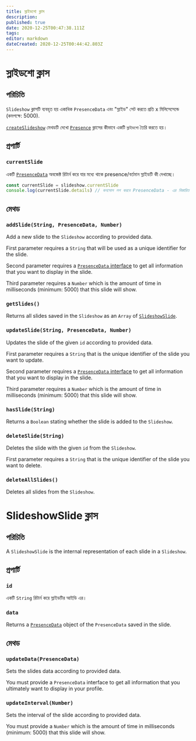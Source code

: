 ```yaml
---
title: স্লাইডশো ক্লাস
description:
published: true
date: 2020-12-25T00:47:38.111Z
tags:
editor: markdown
dateCreated: 2020-12-25T00:44:42.803Z
---
```


# স্লাইডশো ক্লাস

## পরিচিতি

`Slideshow` ক্লাসটি ব্যবহৃত হয় একাধিক `PresenceData` এবং "স্লাইড" সেট করতে প্রতি x মিলিসেসেন্ডে (কমপক্ষে: 5000).

[`createSlideshow`](/dev/presence/class#createslideshow) মেথডটি দেখো [`Presence`](/dev/presence/class) ক্লাসের কীভাবে একটি `স্লাইডশো` তৈরি করতে হয়।

## প্রপার্টি

### `currentSlide`

একটি [`PresenceData`](/dev/presence/class#presencedata-interface) অবজেক্ট রিটার্ন করে যার মধ্যে থাকে presence/বর্তমান স্লাইডটি কী দেখাচ্ছে।

```typescript
const currentSlide = slideshow.currentSlide
console.log(currentSlide.details) // কনসোল লগ করবে PresenceData - এর বিস্তারিত
```

## মেথড

### `addSlide(String, PresenceData, Number)`

Add a new slide to the `Slideshow` according to provided data.

First parameter requires a `String` that will be used as a unique identifier for the slide.

Second parameter requires a [`PresenceData` interface](/dev/presence/class#presencedata-interface) to get all information that you want to display in the slide.

Third parameter requires a `Number` which is the amount of time in milliseconds (minimum: 5000) that this slide will show.

### `getSlides()`

Returns all slides saved in the `Slideshow` as an `Array` of [`SlideshowSlide`](#slideshowslide-class).

### `updateSlide(String, PresenceData, Number)`

Updates the slide of the given `id` according to provided data.

First parameter requires a `String` that is the unique identifier of the slide you want to update.

Second parameter requires a [`PresenceData` interface](/dev/presence/class#presencedata-interface) to get all information that you want to display in the slide.

Third parameter requires a `Number` which is the amount of time in milliseconds (minimum: 5000) that this slide will show.

### `hasSlide(String)`

Returns a `Boolean` stating whether the slide is added to the `Slideshow`.

### `deleteSlide(String)`

Deletes the slide with the given `id` from the `Slideshow`.

First parameter requires a `String` that is the unique identifier of the slide you want to delete.

### `deleteAllSlides()`

Deletes all slides from the `Slideshow`.

# SlideshowSlide ক্লাস

## পরিচিতি

A `SlideshowSlide` is the internal representation of each slide in a `Slideshow`.

## প্রপার্টি

### `id`

একটি `String` রিটার্ন করে স্লাইডটির আইডি এর।

### `data`

Returns a [`PresenceData`](/dev/presence/class#presencedata-interface) object of the `PresenceData` saved in the slide.

## মেথড

### `updateData(PresenceData)`

Sets the slides data according to provided data.

You must provide a `PresenceData` interface to get all information that you ultimately want to display in your profile.

### `updateInterval(Number)`

Sets the interval of the slide according to provided data.

You must provide a `Number` which is the amount of time in milliseconds (minimum: 5000) that this slide will show.